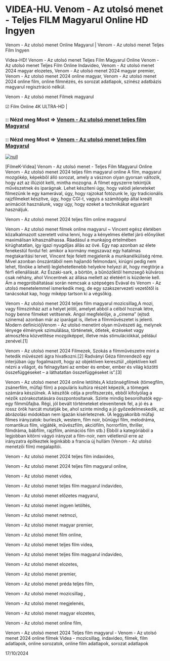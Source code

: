 # VIDEA-HU. Venom - Az utolsó menet - Teljes FILM Magyarul Online HD Ingyen




Venom - Az utolsó menet Online Magyarul | Venom - Az utolsó menet Teljes Film Ingyen

Videa-HD! Venom - Az utolsó menet Teljes Film Magyarul Online Venom - Az utolsó menet Teljes Film Online Indavideo, Venom - Az utolsó menet 2024 magyar elozetes, Venom - Az utolsó menet 2024 magyar premier, Venom - Az utolsó menet 2024 online magyar, Venom - Az utolsó menet 2024 online film, online filmnézés, és sorozat adatlapok, színész adatbázis magyarul regisztráció nélkül.

Venom - Az utolsó menet Filmek magyarul

☑ Film Online 4K ULTRA-HD |

### :: Nézd meg Most => [Venom - Az utolsó menet teljes film Magyarul](https://t.co/L0OLSzNV0N)

### :: Nézd meg Most => [Venom - Az utolsó menet teljes film Magyarul](https://t.co/L0OLSzNV0N)

[![null](https://static.wixstatic.com/media/855a25_043b5abeb4ae4d35ac003198e7fe56ed~mv2.gif)](https://t.co/L0OLSzNV0N)

[FilmeK-Videa] Venom - Az utolsó menet - Teljes Film Magyarul Online Venom - Az utolsó menet 2024 teljes film magyarul online A film, magyarul mozgókép, képekből álló sorozat, amely a vásznon olyan gyorsan változik, hogy azt az illúziót kelti, mintha mozogna. A filmet egyszerre tekintjük művészetnek és iparágnak. Lehet készíteni úgy, hogy valódi jeleneteket filmezünk le egy kamerával, úgy, hogy rajzokat fotózunk le, így tradicionális rajzfilmeket készítve, úgy, hogy CGI-t, vagyis a számítógép által kreált animációt használunk, vagy úgy, hogy ezeket a technikákat egyaránt használjuk.

Venom - Az utolsó menet 2024 teljes film online magyarul

Venom - Az utolsó menet filmek online magyarul ~ Vincent egész életében közalkalmazott szeretett volna lenni, hogy a kényelmes élettel járó előnyöket maximálisan kihasználhassa. Ráadásul a munkajog értelmében kirúghatatlan, így igazi nyugdíjas állás az övé. Egy nap azonban az élete fenekestül fordul fel: amikor a kormány megszavaz egy hatalmas megtakarítási tervet, Vincent feje felett megjelenik a munkanélküliség réme. Mivel azonban önszántából nem hajlandó felmondani, kirúgni pedig nem lehet, főnöke a lehető leglehetetlenebb helyekre helyezi át, hogy megtörje a férfi ellenállását. Az Északi-sark, a börtön, a bűnözőktől hemzsegő külváros csak néhány, ahol Vincentnek az állása mellett az életéért is küzdenie kell. Ám a megpróbáltatásai során nemcsak a szépséges Evával és Venom - Az utolsó menetelemmel ismerkedik meg, de egy szakszervezeti vezetőtől is tanácsokat kap, hogy miképp tartson ki a végsőkig.

Venom - Az utolsó menet 2024 teljes film magyarul mozicsillag,A mozi, vagy filmszínház azt a helyet jelöli, amelyet abból a célból hoznak létre, hogy benne filmeket vetítsenek. Angol megfelelője, a „cinema” (ejtsd: szinema) azonban már az iparágat is, illetve a filmművészetet is jelenti. Modern definíciójVenom - Az utolsó menetint olyan művészeti ág, melynek lényege élmények szimulálása, történetek, ötletek, érzéseket vagy atmoszféra közvetítése mozgóképpel, illetve más stimulációkkal, például zenével.[1]

Venom - Az utolsó menet 2024 Filmezek, Szokás a filmművészetre mint a hetedik művészeti ágra hivatkozni.[2] Radványi Géza filmrendező egy interjúban úgy fogalmazott, hogy az objektíven keresztül „objektíven kell nézni a világot, és felnagyítani az ember és ember, ember és világ közötti összefüggéseket – a láthatatlan összefüggéseket is”.[3]

Venom - Az utolsó menet 2024 online letöltés,A közönségfilmek (tömegfilm, zsánerfilm, műfaji film) a populáris kultúra részét képezik, a tömegek számára készülnek. A készítők célja a profitszerzés, ebből kifolyólag a nézők szórakoztatására összpontosítanak. Szinte mindig besorolhatók egy-egy filmműfajba. Régi, jól bevált történeteket elevenítenek fel, a jó és a rossz örök harcát mutatják be, ahol szinte mindig a jó győzedelmeskedik, az ábrázolási módokban nem igazán kísérleteznek. (A leggyakoribb műfaji filmes irányzatok: burleszk, western, film noir, bűnügyi film, melodráma, romantikus film, vígjáték, művészfilm, akciófilm, horrorfilm, thriller, filmdráma, bábfilm, rajzfilm, animációs film stb.) Ebből a kategóriából a legjobban kitörni vágyó irányzat a film-noir, nem véletlenül erre az irányzatra építkeztek leginkább a francia új hullám (Venom - Az utolsó menetzői film) megalapítói.

Venom - Az utolsó menet 2024 teljes film indavideo,

Venom - Az utolsó menet 2024 teljes film magyarul online,

Venom - Az utolsó menet videa,

Venom - Az utolsó menet teljes film magyarul indavideo,

Venom - Az utolsó menet előzetes magyarul,

Venom - Az utolsó menet ingyen letöltés,

Venom - Az utolsó menet netmozi,

Venom - Az utolsó menet magyar premier,

Venom - Az utolsó menet film online,

Venom - Az utolsó menet teljes film videa,

Venom - Az utolsó menet teljes film magyarul indavideo,

Venom - Az utolsó menet elozetes,

Venom - Az utolsó menet premier,

Venom - Az utolsó menet préda teljes film,

Venom - Az utolsó menet mozicsillag ,

Venom - Az utolsó menet megjelenés,

Venom - Az utolsó menet magyar elozetes,

Venom - Az utolsó menet online film,

Venom - Az utolsó menet 2024 Teljes film magyarul - Venom - Az utolsó menet 2024 online filmek Videa - mozicsillag, indavideo, filmek, film adatlapok, online sorozatok, online film adatlapok, sorozat adatlapok

17/10/2024
